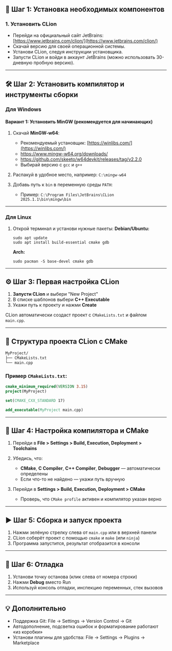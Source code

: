 ## 🔧 Шаг 1: Установка необходимых компонентов

### 1. Установить CLion

* Перейди на официальный сайт JetBrains: [https://www.jetbrains.com/clion/](https://www.jetbrains.com/clion/)
* Скачай версию для своей операционной системы.
* Установи CLion, следуя инструкции установщика.
* Запусти CLion и войди в аккаунт JetBrains (можно использовать 30-дневную пробную версию).

---

## 🛠️ Шаг 2: Установить компилятор и инструменты сборки

### Для Windows

#### Вариант 1: Установить MinGW (рекомендуется для начинающих)

1. Скачай **MinGW-w64**:

   * Рекомендуемый установщик: [https://winlibs.com/](https://winlibs.com/)
   * https://www.mingw-w64.org/downloads/
   * https://github.com/skeeto/w64devkit/releases/tag/v2.2.0
   * Выбирай версию с `gcc` и `g++`
2. Распакуй в удобное место, например: `C:\mingw-w64`
3. Добавь путь к `bin` в переменную среды `PATH`:

   * Пример: `C:\Program Files\JetBrains\CLion 2025.1.1\bin\mingw\bin`

---

### Для Linux

1. Открой терминал и установи нужные пакеты:
   **Debian/Ubuntu:**

   ```
   sudo apt update
   sudo apt install build-essential cmake gdb
   ```

   **Arch:**

   ```
   sudo pacman -S base-devel cmake gdb
   ```

---

## ⚙️ Шаг 3: Первая настройка CLion

1. **Запусти CLion** и выбери "New Project"
2. В списке шаблонов выбери **C++ Executable**
3. Укажи путь к проекту и нажми **Create**

CLion автоматически создаст проект с `CMakeLists.txt` и файлом `main.cpp`.

---

## 📁 Структура проекта CLion с CMake

```bash
MyProject/
├── CMakeLists.txt
└── main.cpp
```

### Пример `CMakeLists.txt`:

```cmake
cmake_minimum_required(VERSION 3.15)
project(MyProject)

set(CMAKE_CXX_STANDARD 17)

add_executable(MyProject main.cpp)
```

---

## 🔎 Шаг 4: Настройка компилятора и CMake

1. Перейди в **File > Settings > Build, Execution, Deployment > Toolchains**

2. Убедись, что:

   * **CMake**, **C Compiler**, **C++ Compiler**, **Debugger** — автоматически определены
   * Если что-то не найдено — укажи путь вручную

3. Перейди в **Settings > Build, Execution, Deployment > CMake**

   * Проверь, что `CMake profile` активен и компилятор указан верно

---

## ▶️ Шаг 5: Сборка и запуск проекта

1. Нажми зелёную стрелку слева от `main.cpp` или в верхней панели
2. CLion соберёт проект с помощью `cmake` и `make` (или `ninja`)
3. Программа запустится, результат отобразится в консоли

---

## 🧪 Шаг 6: Отладка

1. Установи точку останова (клик слева от номера строки)
2. Нажми **Debug** вместо Run
3. Используй консоль отладки, инспекцию переменных, стек вызовов

---

## 💡 Дополнительно

* Поддержка Git: File → Settings → Version Control → Git
* Автодополнение, подсветка ошибок и форматирование работают «из коробки»
* Установи плагины для удобства: File → Settings → Plugins → Marketplace

